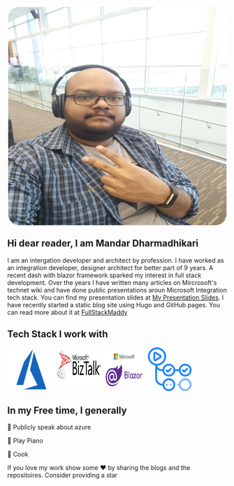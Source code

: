 <p align='centre' >
    <img src="./generalimages/profilepic.jpg" alt="ProfilePic"
	title="Profile Pic" width="500" height = "500"style="display: block;
  margin-left: auto;
  margin-right: auto; border-radius: 25px;"
     />

</p>

## Hi dear reader, I am Mandar Dharmadhikari

I am an intergation developer and architect by profession. I have worked as an integration developer, designer architect for better part of 9 years. A recent dash with blazor framework sparked my interest in full stack development.  Over the years I have written many articles on Mircrosoft's technet wiki and have done public presentations aroun Microsoft Integration tech stack. You can find my presentation slides at [My Presentation Slides](https://github.com/fullstackmaddy/Presentations). I have recently started a static blog site using Hugo and GitHub pages. You can read more about it at [FullStackMaddy](https://fullstackmaddy.github.io/)

## Tech Stack I work with

<p>
    <img href="https://azure.microsoft.com/" src="./techstackimages/azure.png" 	width="110" height = "100" style="border-radius: 25px;"/>
    <img href="https://docs.microsoft.com/en-us/biztalk/" src="./techstackimages/BizTalkServer.png" width="100" height = "100" style="border-radius: 25px;"/>
    <img src="./techstackimages/Blazor.png"
	width="100" height = "100" style="border-radius: 25px;"/>
    <img src="./techstackimages/GitHubActions.png" width="100" height = "100" style="border-radius: 15px;"/>
</p>

## In my Free time, I generally

:loudspeaker: Publicly speak about azure

:musical_keyboard: Play Piano

:pizza: Cook

If you love my work show some :heart: by sharing the blogs and the repositoires. Consider providing a star


